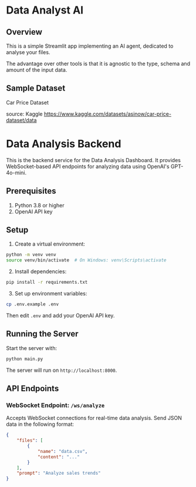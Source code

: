 # Data Analyst AI

## Overview

This is a simple Streamlit app implementing an AI agent, dedicated to analyse your files.

The advantage over other tools is that it is agnostic to the type, schema and amount of the input data.

## Sample Dataset

Car Price Dataset

source: Kaggle <link>https://www.kaggle.com/datasets/asinow/car-price-dataset/data</link>

# Data Analysis Backend

This is the backend service for the Data Analysis Dashboard. It provides WebSocket-based API endpoints for analyzing data using OpenAI's GPT-4o-mini.

## Prerequisites

1. Python 3.8 or higher
2. OpenAI API key

## Setup

1. Create a virtual environment:

```bash
python -m venv venv
source venv/bin/activate  # On Windows: venv\Scripts\activate
```

2. Install dependencies:

```bash
pip install -r requirements.txt
```

3. Set up environment variables:

```bash
cp .env.example .env
```

Then edit `.env` and add your OpenAI API key.

## Running the Server

Start the server with:

```bash
python main.py
```

The server will run on `http://localhost:8000`.

## API Endpoints

### WebSocket Endpoint: `/ws/analyze`

Accepts WebSocket connections for real-time data analysis. Send JSON data in the following format:

```json
{
	"files": [
		{
			"name": "data.csv",
			"content": "..."
		}
	],
	"prompt": "Analyze sales trends"
}
```
